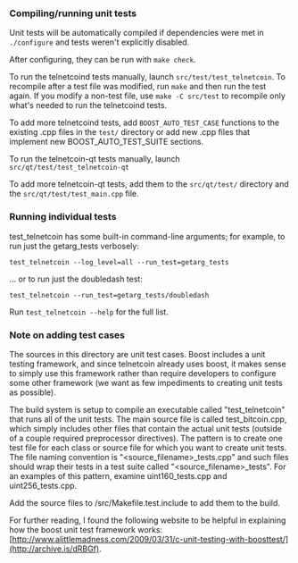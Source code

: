 ### Compiling/running unit tests

Unit tests will be automatically compiled if dependencies were met in `./configure`
and tests weren't explicitly disabled.

After configuring, they can be run with `make check`.

To run the telnetcoind tests manually, launch `src/test/test_telnetcoin`. To recompile
after a test file was modified, run `make` and then run the test again. If you
modify a non-test file, use `make -C src/test` to recompile only what's needed
to run the telnetcoind tests.

To add more telnetcoind tests, add `BOOST_AUTO_TEST_CASE` functions to the existing
.cpp files in the `test/` directory or add new .cpp files that
implement new BOOST_AUTO_TEST_SUITE sections.

To run the telnetcoin-qt tests manually, launch `src/qt/test/test_telnetcoin-qt`

To add more telnetcoin-qt tests, add them to the `src/qt/test/` directory and
the `src/qt/test/test_main.cpp` file.

### Running individual tests

test_telnetcoin has some built-in command-line arguments; for
example, to run just the getarg_tests verbosely:

    test_telnetcoin --log_level=all --run_test=getarg_tests

... or to run just the doubledash test:

    test_telnetcoin --run_test=getarg_tests/doubledash

Run `test_telnetcoin --help` for the full list.

### Note on adding test cases

The sources in this directory are unit test cases.  Boost includes a
unit testing framework, and since telnetcoin already uses boost, it makes
sense to simply use this framework rather than require developers to
configure some other framework (we want as few impediments to creating
unit tests as possible).

The build system is setup to compile an executable called "test_telnetcoin"
that runs all of the unit tests.  The main source file is called
test_bitcoin.cpp, which simply includes other files that contain the
actual unit tests (outside of a couple required preprocessor
directives).  The pattern is to create one test file for each class or
source file for which you want to create unit tests.  The file naming
convention is "<source_filename>_tests.cpp" and such files should wrap
their tests in a test suite called "<source_filename>_tests".  For an
examples of this pattern, examine uint160_tests.cpp and
uint256_tests.cpp.

Add the source files to /src/Makefile.test.include to add them to the build.

For further reading, I found the following website to be helpful in
explaining how the boost unit test framework works:
[http://www.alittlemadness.com/2009/03/31/c-unit-testing-with-boosttest/](http://archive.is/dRBGf).
